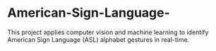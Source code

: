 # American-Sign-Language-
This project applies computer vision and machine learning to identify American Sign Language (ASL) alphabet gestures in real-time.

